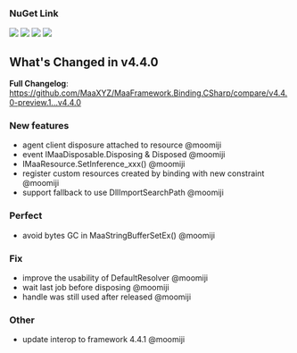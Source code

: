 ### NuGet Link

[![](https://img.shields.io/badge/NuGet-Maa.Framework-%23004880)](https://www.nuget.org/packages/Maa.Framework/4.4.0) [![](https://img.shields.io/badge/NuGet-Maa.Framework.Native-%23004880)](https://www.nuget.org/packages/Maa.Framework.Native/4.4.0) [![](https://img.shields.io/badge/NuGet-Binding-%23004880)](https://www.nuget.org/packages/Maa.Framework.Binding/4.4.0) [![](https://img.shields.io/badge/NuGet-Native-%23004880)](https://www.nuget.org/packages/Maa.Framework.Binding.Native/4.4.0)

## What's Changed in v4.4.0

**Full Changelog**: https://github.com/MaaXYZ/MaaFramework.Binding.CSharp/compare/v4.4.0-preview.1...v4.4.0

### New features

- agent client disposure attached to resource @moomiji
- event IMaaDisposable.Disposing & Disposed @moomiji
- IMaaResource.SetInference_xxx() @moomiji
- register custom resources created by binding with new constraint @moomiji
- support fallback to use DllImportSearchPath @moomiji

### Perfect

- avoid bytes GC in MaaStringBufferSetEx() @moomiji

### Fix

- improve the usability of DefaultResolver @moomiji
- wait last job before disposing @moomiji
- handle was still used after released @moomiji

### Other

- update interop to framework 4.4.1 @moomiji

